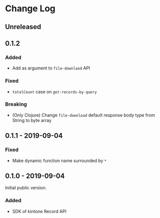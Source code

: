 # Change Log

## Unreleased

## 0.1.2
### Added
- Add as argument to `file-downlaod` API

### Fixed
- `totalCount` case on `get-records-by-query`

### Breaking
- (Only Clojure) Change `file-download` default response body type from String to byte array

## 0.1.1 - 2019-09-04
### Fixed
- Make dynamic function name surrounded by `*`

## 0.1.0 - 2019-09-04

Initial public version.

### Added
- SDK of kintone Record API
